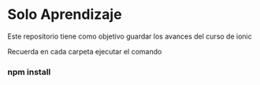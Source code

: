 # Solo Aprendizaje
Este repositorio tiene como objetivo guardar los avances del curso de ionic

Recuerda en cada carpeta ejecutar el comando
### npm install
